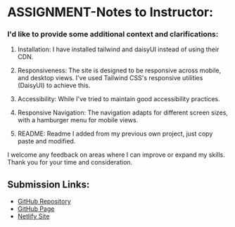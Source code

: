 # ASSIGNMENT-Notes to Instructor:

### I'd like to provide some additional context and clarifications:

1. Installation: I have installed tailwind and daisyUI instead of using their CDN.

2. Responsiveness: The site is designed to be responsive across mobile, and desktop views. I've used Tailwind CSS's responsive utilities (DaisyUI) to achieve this.

3. Accessibility: While I've tried to maintain good accessibility practices.

4. Responsive Navigation: The navigation adapts for different screen sizes, with a hamburger menu for mobile views.

5. README: Readme I added from my previous own project, just copy paste and modified.

I welcome any feedback on areas where I can improve or expand my skills. Thank you for your time and consideration.

## Submission Links:

- [GitHub Repository](https://github.com/TheToriqul/PH-Assignment3)
- [GitHub Page](https://thetoriqul.github.io/PH-Assignment3/)
- [Netlify Site](https://thetoriqul-assignment.netlify.app/)